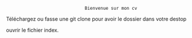                                   Bienvenue sur mon cv

Téléchargez ou fasse une git clone pour avoir le dossier dans votre destop

ouvrir le fichier index.